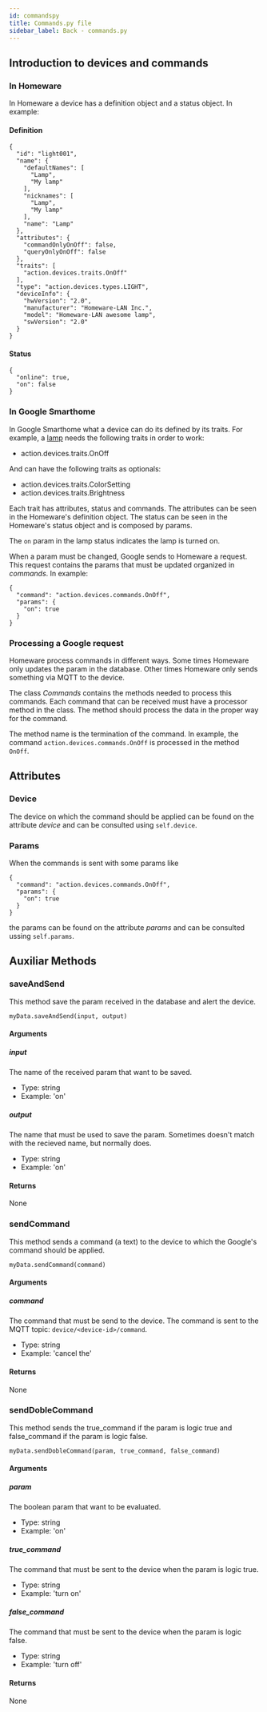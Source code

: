 ```yaml
---
id: commandspy
title: Commands.py file
sidebar_label: Back - commands.py
---
```


## Introduction to devices and commands

### In Homeware

In Homeware a device has a definition object and a status object. In example:

#### Definition

```
{
  "id": "light001",
  "name": {
    "defaultNames": [
      "Lamp",
      "My lamp"
    ],
    "nicknames": [
      "Lamp",
      "My lamp"
    ],
    "name": "Lamp"
  },
  "attributes": {
    "commandOnlyOnOff": false,
    "queryOnlyOnOff": false
  },
  "traits": [
    "action.devices.traits.OnOff"
  ],
  "type": "action.devices.types.LIGHT",
  "deviceInfo": {
    "hwVersion": "2.0",
    "manufacturer": "Homeware-LAN Inc.",
    "model": "Homeware-LAN awesome lamp",
    "swVersion": "2.0"
  }
}
```

#### Status

```
{
  "online": true,
  "on": false
}
```

### In Google Smarthome

In Google Smarthome what a device can do its defined by its traits. For example, a <a href="https://developers.google.com/assistant/smarthome/guides/light">lamp</a> needs the following traits in order to work:

- action.devices.traits.OnOff

And can have the following traits as optionals:

- action.devices.traits.ColorSetting
- action.devices.traits.Brightness

Each trait has attributes, status and commands. The attributes can be seen in the Homeware's definition object. The status can be seen in the Homeware's status object and is composed by params.

The `on` param in the lamp status indicates the lamp is turned on.

When a param must be changed, Google sends to Homeware a request. This request contains the params that must be updated organized in _commands_. In example:

```
{
  "command": "action.devices.commands.OnOff",
  "params": {
    "on": true
  }
}
```

### Processing a Google request

Homeware process commands in different ways. Some times Homeware only updates the param in the database. Other times Homeware only sends something via MQTT to the device.

The class _Commands_ contains the methods needed to process this commands. Each command that can be received must have a processor method in the class. The method should process the data in the proper way for the command.

The method name is the termination of the command. In example, the command `action.devices.commands.OnOff` is processed in the method `OnOff`.

## Attributes

### Device

The device on which the command should be applied can be found on the attribute _device_ and can be consulted using `self.device`.

### Params

When the commands is sent with some params like

```
{
  "command": "action.devices.commands.OnOff",
  "params": {
    "on": true
  }
}
```

the params can be found on the attribute _params_ and can be consulted ussing `self.params`.

## Auxiliar Methods

### saveAndSend
This method save the param received in the database and alert the device.

`myData.saveAndSend(input, output)`

#### Arguments

##### input
The name of the received param that want to be saved.

- Type: string
- Example: 'on'

##### output
The name that must be used to save the param. Sometimes doesn't match with the recieved name, but normally does.

- Type: string
- Example: 'on'

#### Returns
None

### sendCommand
This method sends a command (a text) to the device to which the Google's command should be applied.

`myData.sendCommand(command)`

#### Arguments

##### command
The command that must be send to the device. The command is sent to the MQTT topic: `device/<device-id>/command`.

- Type: string
- Example: 'cancel the'

#### Returns
None

### sendDobleCommand
This method sends the true_command if the param is logic true and false_command if the param is logic false.

`myData.sendDobleCommand(param, true_command, false_command)`

#### Arguments

##### param
The boolean param that want to be evaluated.

- Type: string
- Example: 'on'

##### true_command
The command that must be sent to the device when the param is logic true.

- Type: string
- Example: 'turn on'

##### false_command
The command that must be sent to the device when the param is logic false.

- Type: string
- Example: 'turn off'

#### Returns
None


